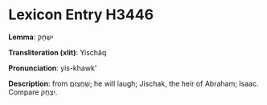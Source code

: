 # Lexicon Entry H3446

**Lemma**: יִשְׂחָק

**Transliteration (xlit)**: Yischâq

**Pronunciation**: yis-khawk'

**Description**:
from שַׁחֲצוֹם; he will laugh; Jischak, the heir of Abraham; Isaac. Compare יִצְחָק.
